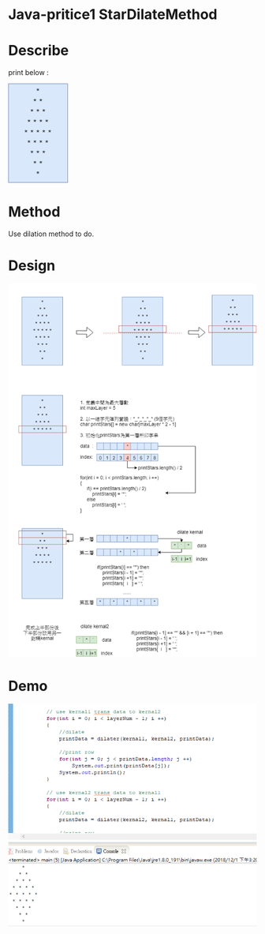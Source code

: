# Java-pritice1 StarDilateMethod

# Describe

print below :

![print](/designDocument/print.png)

# Method 

Use dilation method to do.

# Design
![design](/designDocument/StarDilateMethod_design.png)

# Demo
![demo](/designDocument/demo.png)

